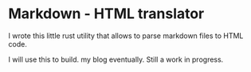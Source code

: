 # Markdown - HTML translator
I wrote this little rust utility that allows to parse markdown files to HTML code.

I will use this to build. my blog eventually.
Still a work in progress.
